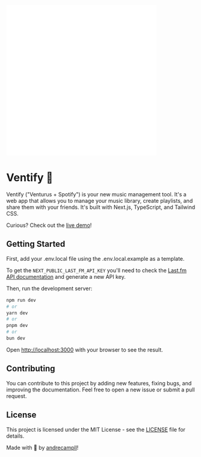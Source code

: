 ![Ventify Logo](./public/logo.png)

# Ventify 🎹
Ventify ("Venturus + Spotify") is your new music management tool. It's a web app that allows you to manage your music library, create playlists, and share them with your friends. It's built with Next.js, TypeScript, and Tailwind CSS.

Curious? Check out the [live demo](https://ventify-khaki.vercel.app/)!

## Getting Started

First, add your .env.local file using the .env.local.example as a template.

To get the `NEXT_PUBLIC_LAST_FM_API_KEY` you'll need to check the [Last.fm API documentation](https://www.last.fm/api/) and generate a new API key.

Then, run the development server:

```bash
npm run dev
# or
yarn dev
# or
pnpm dev
# or
bun dev
```

Open [http://localhost:3000](http://localhost:3000) with your browser to see the result.

## Contributing

You can contribute to this project by adding new features, fixing bugs, and improving the documentation. Feel free to open a new issue or submit a pull request.

## License
This project is licensed under the MIT License - see the [LICENSE](./LICENSE) file for details.

Made with 💜 by [andrecampll](https://github.com/andrecampll)!
